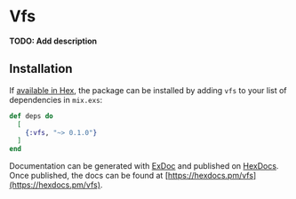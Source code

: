 # Vfs

**TODO: Add description**

## Installation

If [available in Hex](https://hex.pm/docs/publish), the package can be installed
by adding `vfs` to your list of dependencies in `mix.exs`:

```elixir
def deps do
  [
    {:vfs, "~> 0.1.0"}
  ]
end
```

Documentation can be generated with [ExDoc](https://github.com/elixir-lang/ex_doc)
and published on [HexDocs](https://hexdocs.pm). Once published, the docs can
be found at [https://hexdocs.pm/vfs](https://hexdocs.pm/vfs).

